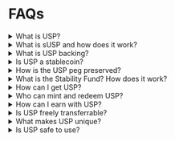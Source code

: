 # FAQs

<details>

<summary>What is USP?</summary>

USP is a credit-backed synthetic dollar, built on infrastructure tailor-made for financial institutions. USP uses the [ERC-20](https://ethereum.org/en/developers/docs/standards/tokens/erc-20/) token standard.&#x20;

Unlike traditional stablecoins that rely on fiat reserves or crypto collateral, USP is natively tied to real-world credit exposure. It serves as a foundational asset in Pareto’s on-chain credit ecosystem by enabling users to access, trade, and earn yield from private credit markets.

By combining DeFi composability with TradFi-grade credit underwriting, USP offers a decentralized and scalable alternative to the incumbent offering. One that’s programmable, capital-efficient, and aligned with institutional risk models.

</details>

<details>

<summary>What is sUSP and how does it work?</summary>

sUSP is the staked version of USP, designed to distribute the yield generated by Credit Vaults to stakers. When users stake USP, they receive sUSP, an [ERC-4626](https://ethereum.org/en/developers/docs/standards/tokens/erc-4626/) token that tracks the share of the Credit Vaults exposition.&#x20;

* Staking: USP holders can deposit into the sUSP contract in a permissionless way and receive sUSP in return.
* Yield Accrual: As revenue is generated from the underlying credit activity (e.g., interest from institutional loans), it is periodically distributed to sUSP holders. This causes the exchange rate between sUSP and USP to increase, representing the accrued yield.
* Unstaking: Users can redeem sUSP back into USP at any time, subject to protocol-defined conditions or cooldowns. The amount of USP received reflects the current exchange rate, including any earned yield.

</details>

<details>

<summary>What is USP backing?</summary>

USP is backed 1:1 by Credit Vaults (and USDS).

These funds are deposited into Credit Vaults and borrowed by vetted institutional borrowers to generate yield for stakers. Pareto’s Credit Vaults offers built-in risk controls such as:

* Professional curators overseeing loan terms and counterparty risk
* Institutional KYC and legal structuring
* Transparent reporting and enforcement mechanisms

Additionally, USP token holders are backed by USP stakers (Junior tranche) and a Stability Fund to absorb any loss.&#x20;

</details>

<details>

<summary>Is USP a stablecoin?</summary>

No, USP is not a stablecoin in the traditional sense. While it is soft-pegged to 1, it is better described as a credit-backed synthetic dollar. Unlike fiat-backed stablecoins (USDC, USDT), USP is backed by real-world credit positions, i.e. loans issued to vetted institutional borrowers through Pareto’s Credit Vaults.

</details>

<details>

<summary>How is the USP peg preserved?</summary>

Verified users maintain the peg through arbitrage and a controlled mint/redeem mechanism.

* If USP falls below 1, users can buy it on the market and redeem it for 1 worth of stablecoins, driving USP price back up
* If USP rises above 1, they can mint new USP by depositing stablecoins, increasing supply, and pushing the price down

Non-verified users can trade USP freely on decentralized exchanges but cannot access mint/redeem functions.

In case of borrower default, a Stability Fund covers losses first. If needed, sUSP holders absorb remaining losses by receiving less USP per staked token. The protocol can also burn excess USP to support peg stability.

{% hint style="info" %}
Note: While staking offers yield, sUSP holders bear "junior risk", meaning they may absorb losses if borrowers default and the Stability Fund is insufficient. This tradeoff allows the system to prioritize peg stability for USP while rewarding active participants.
{% endhint %}

</details>

<details>

<summary>What is the Stability Fund? How does it work?</summary>

The Stability Fund is a reserve held by the protocol to absorb losses in the event of a borrower default. It acts as the first line of defense to protect the USP peg before any losses are passed on to sUSP holders. By covering shortfalls proactively, the fund helps maintain confidence in USP and reduces the likelihood of conversion slashing for stakers.

The Stability Fund will be gradually funded by a 5% fee on generated interest, allowing it to grow over time.

</details>

<details>

<summary>How can I get USP?</summary>

There are two ways to get USP:

1. Mint via the [Pareto app](https://app.pareto.credit/): Verified users can mint USP directly by depositing stablecoins into the protocol’s smart contract.&#x20;
2. Buy on the open market: Anyone can purchase USP from decentralized exchanges such as [Uniswap](https://app.uniswap.org/) or [Curve](https://curve.fi/dex/ethereum/swap/?from=0xdac17f958d2ee523a2206206994597c13d831ec7\&to=0xeeeeeeeeeeeeeeeeeeeeeeeeeeeeeeeeeeeeeeee), just like any other token.

</details>

<details>

<summary>Who can mint and redeem USP?</summary>

Only verified users can mint or redeem USP directly via the [Pareto App](https://app.pareto.credit/). They can either issue new USP (minting) or convert USP back into stablecoins (redeeming), at a 1:1 ratio.

This permissioned model ensures regulatory compliance and controlled issuance tied directly to on-chain credit origination. It also helps maintain the integrity of the 1 peg by limiting mint/redeem access to trusted entities operating within Pareto’s credit infrastructure.

Non-verified users cannot mint or redeem USP but can still access USP through secondary markets.

</details>

<details>

<summary>How can I earn with USP?</summary>

Users can earn yield by staking USP into the SUSP vault, Pareto’s yield-bearing layer for credit-backed dollars. Here’s how it works:

* Users stake USP into the protocol to receive sUSP
* As the protocol earns revenue from institutional lending activity, yield is distributed to sUSP holders.
* The value of sUSP increases over time relative to USP, reflecting your accrued earnings.
* Users can unstake anytime, converting sUSP back to USP at the prevailing exchange rate (subject to protocol conditions or cooldowns).

</details>

<details>

<summary>Is USP freely transferrable?</summary>

Yes. USP is fully transferable and freely tradable by anyone on supported decentralized exchanges. You can buy, sell, and use USP in DeFi protocols just like any other ERC-20 token.

However, USP minting, redeeming, and staking require users' verification.

</details>

<details>

<summary>What makes USP unique?</summary>

* Yield from trusted, institutional partners

- Backed by real-world credit

* Built to deliver consistent, market-driven returns

- Institutional-grade design, with open market access

* High composability, that unlocks seamless DeFi integrations

</details>

<details>

<summary>Is USP safe to use?</summary>

USP inherits risk from the underlying credit strategies, but the system is designed with institutional risk controls, curated loan origination, and transparent reporting. While not risk-free, it aims to offer a more capital-efficient and transparent alternative to traditional dollar-pegged assets.

The USP system uses a two-tier risk structure:

* Senior position -> USP holders\
  These users are protected and can redeem USP at 1 unless extreme losses occur. They are last in line to absorb risk.
* Junior position -> sUSP holders\
  Users who stake USP into sUSP earn protocol yield but take on first-loss risk. If a borrower defaults and the Stability Fund is depleted, sUSP value may be reduced to protect USP.

This design mirrors traditional credit tranching by offering a boosted yield to junior participants in exchange for greater risk.

</details>
